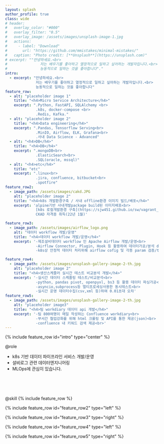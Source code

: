 ```yaml
---
layout: splash
author_profile: true
class: wide
# header:
#   overlay_color: "#000"
#   overlay_filter: "0.5"
#   overlay_image: /assets/images/unsplash-image-1.jpg
#   actions:
#     - label: "Download"
#       url: "https://github.com/mmistakes/minimal-mistakes/"
#   caption: "Photo credit: [**Unsplash**](https://unsplash.com)"
# excerpt: ""안녕하세요.<br> 
#               저는 배우기를 좋아하고 열정적으로 일하고 싶어하는 개발자입니다.<br>   
#               능동적으로 일하는 것을 좋아합니다"."
intro: 
  - excerpt: "안녕하세요.<br> 
              저는 배우기를 좋아하고 열정적으로 일하고 싶어하는 개발자입니다.<br>   
              능동적으로 일하는 것을 좋아합니다"
feature_row:
  - alt: "placeholder image 1"
    title: "<h4>Micro Service Architecture</h4>"
    excerpt: ".Python, FastAPI, SQLAlchemy <br>
              .k8s, docker-compose <br> 
              .Redis, Kafka."
  - alt: "placeholder image 2"
    title: "<h4>Data engineering</h4>"
    excerpt: ".Pandas, Tensorflow Serving<br>
              .MinIO, Airflow, ELK, Grafana<br>
              .사내 Data Science - Advanced"
  - alt: "<h4>DB</h4>"
    title: "<h4>DB</h4>"
    excerpt: ".mongoDB<br>
              .ElasticSearch<br>
              .SQL(oracle, mssql)"
  - alt: "<h4>etc</h4>"
    title: "etc"
    excerpt: ".linux<br>
              .jira, confluence, bitbucket<br>
              .spotfire"
feature_row2:
  - image_path: /assets/images/cakd.JPG
    alt: "placeholder image 2"
    title: "<h4>k8s 개발환경구축 / 사내 offline환경 이미지 빌드/배포</h4>"
    excerpt: 'alpine기반 사내개발package build된 이미지배포<br>  
              [k8s 로컬개발환경 구축](https://sjw451.github.io/sw/vagrant_k8s/)<br>
              CKAD 자격증 취득(22년 1월)'

feature_row3:
  - image_path: /assets/images/airflow_logo.png
    alt: "데이터 workflow 개발/운영"
    title: "<h4>데이터 workflow 개발/운영</h4>"
    excerpt: '-제조설비데이터 workflow 인 Apache Airflow 개발/운영<br>  
              -Airflow Connector, Plugin, Hook 등 활용하여 데이터가공/분석 dag 개발<br>
              -k8s상 안정적 데이터 처리위해 airflow cofig 및 각종 param 검증/tunning'

feature_row4:
  - image_path: /assets/images/unsplash-gallery-image-2-th.jpg
    alt: "placeholder image 2"
    title: "<h4>생산스케줄러 실시간 테스트 비교분석 개발</h4>"
    excerpt: '-실시간 데이터 스케줄링 테스트/비교분석<br>
              -python, pandas pivot, openpyxl, bs3 등 활용 데이터 파싱가공<br>
              -asyncio,subprocess등 멀티프로세싱사용한 동시테스트<br>
              -실시간 운영 데이터수집(csv,xml 등)하여 0.01초대 오차'
feature_row5:
  - image_path: /assets/images/unsplash-gallery-image-2-th.jpg
    alt: "placeholder image3"
    title: "<h4>팀 workdiary 데이터 api 개발</h4>"
    excerpt: '-팀 800여명이 매일 작성하는 Confluence workdiary<br>
              -부서간 협업강화를 위해 html 크롤링 및 API를 통한 제공(json)<br>
              -confluence 내 키워드 검색 제공<br>'
---
```


{% include feature_row id="intro" type="center" %}

@role
- k8s 기반 데이터 파이프라인 서비스 개발/운영 
- 설비로그 관련  데이터엔지니어링
- MLOps에 관심이 있습니다.  
</br>
</br>
</br>

@skill
{% include feature_row %}

{% include feature_row id="feature_row2" type="left" %}

{% include feature_row id="feature_row3" type="right" %}

{% include feature_row id="feature_row4" type="left" %}

{% include feature_row id="feature_row5" type="right" %}